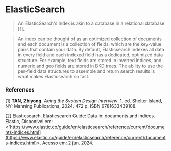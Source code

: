 # ElasticSearch

> An ElasticSearch's Index is akin to a database in a relational database \[1].



> An index can be thought of as an optimized collection of documents and each document is a collection of fields, which are the key-value pairs that contain your data. By default, Elasticsearch indexes all data in every field and each indexed field has a dedicated, optimized data structure. For example, text fields are stored in inverted indices, and numeric and geo fields are stored in BKD trees. The ability to use the per-field data structures to assemble and return search results is what makes Elasticsearch so fast.





### References&#x20;



\[1] **TAN, Zhiyong.** _Acing the System Design Interview_. 1. ed. Shelter Island, NY: Manning Publications, 2024. 472 p. ISBN 9781633439108.

\[2] Elasticsearch. Elasticsearch Guide: Data in: documents and indices. Elastic, Disponível em: <[https://www.elastic.co/guide/en/elasticsearch/reference/current/documents-indices.html](https://www.elastic.co/guide/en/elasticsearch/reference/current/documents-indices.html)>. Acesso em: 2 jun. 2024.
